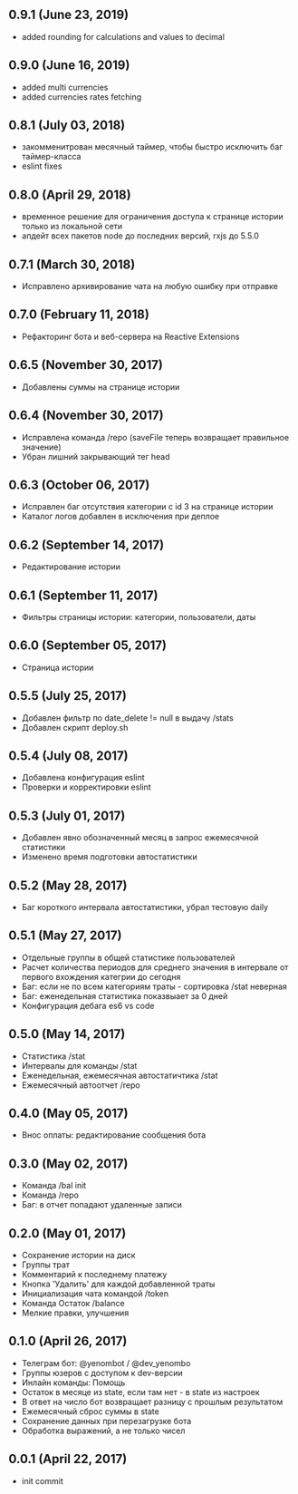 ## 0.9.1 (June 23, 2019)
  - added rounding for calculations and values to decimal

## 0.9.0 (June 16, 2019)
  - added multi currencies
  - added currencies rates fetching

## 0.8.1 (July 03, 2018)
  - закомменитрован месячный таймер, чтобы быстро исключить баг таймер-класса
  - eslint fixes

## 0.8.0 (April 29, 2018)
  - временное решение для ограничения доступа к странице истории только из локальной сети
  - апдейт всех пакетов node до последних версий, rxjs до 5.5.0

## 0.7.1 (March 30, 2018)
  - Исправлено архивирование чата на любую ошибку при отправке

## 0.7.0 (February 11, 2018)
  - Рефакторинг бота и веб-сервера на Reactive Extensions

## 0.6.5 (November 30, 2017)
  - Добавлены суммы на странице истории

## 0.6.4 (November 30, 2017)
  - Исправлена команда /repo (saveFile теперь возвращает правильное значение)
  - Убран лишний закрывающий тег head

## 0.6.3 (October 06, 2017)
  - Исправлен баг отсутствия категории с id 3 на странице истории
  - Каталог логов добавлен в исключения при деплое

## 0.6.2 (September 14, 2017)
  - Редактирование истории

## 0.6.1 (September 11, 2017)
  - Фильтры страницы истории: категории, пользователи, даты 
  
## 0.6.0 (September 05, 2017)
  - Страница истории

## 0.5.5 (July 25, 2017)
  - Добавлен фильтр по date_delete != null в выдачу /stats
  - Добавлен скрипт deploy.sh

## 0.5.4 (July 08, 2017)
  - Добавлена конфигурация eslint
  - Проверки и корректировки eslint

## 0.5.3 (July 01, 2017)
  - Добавлен явно обозначенный месяц в запрос ежемесячной статистики
  - Изменено время подготовки автостатистики

## 0.5.2 (May 28, 2017)
  - Баг короткого интервала автостатистики, убрал тестовую daily

## 0.5.1 (May 27, 2017)
  - Отдельные группы в общей статистике пользователей
  - Расчет количества периодов для среднего значения в интервале от первого вхождения категрии до сегодня
  - Баг: если не по всем категориям траты - сортировка /stat неверная
  - Баг: еженедельная статистика показвыает за 0 дней
  - Конфигурация дебага es6 vs code
  
## 0.5.0 (May 14, 2017)
  - Статистика /stat
  - Интервалы для команды /stat
  - Еженедельная, ежемесячная автостатичтика /stat
  - Ежемесячный автоотчет /repo

## 0.4.0 (May 05, 2017)
  - Внос оплаты: редактирование сообщения бота

## 0.3.0 (May 02, 2017)
  - Команда /bal init
  - Команда /repo
  - Баг: в отчет попадают удаленные записи

## 0.2.0 (May 01, 2017)
  - Сохранение истории на диск
  - Группы трат
  - Комментарий к последнему платежу
  - Кнопка 'Удалить' для каждой добавленной траты
  - Инициализация чата командой /token
  - Команда Остаток /balance
  - Мелкие правки, улучшения

## 0.1.0 (April 26, 2017)
  - Телеграм бот: @yenombot / @dev_yenombo
  - Группы юзеров с доступом к dev-версии
  - Инлайн команды: Помощь
  - Остаток в месяце из state, если там нет - в state из настроек
  - В ответ на число бот возвращает разницу с прошлым результатом
  - Ежемесячный сброс суммы в state
  - Сохранение данных при перезагрузке бота
  - Обработка выражений, а не только чисел

## 0.0.1 (April 22, 2017)
  - init commit

